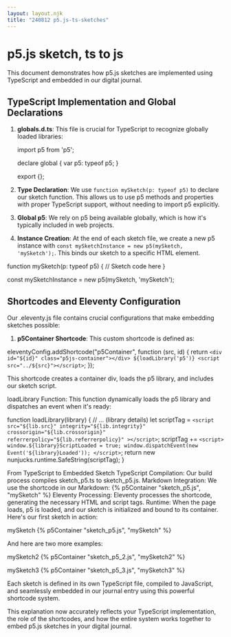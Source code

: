 ```yaml
---
layout: layout.njk
title: "240812 p5.js-ts-sketches"
---
```

# p5.js sketch, ts to js

This document demonstrates how p5.js sketches are implemented using TypeScript and embedded in our digital journal.

## TypeScript Implementation and Global Declarations

1. **globals.d.ts**: This file is crucial for TypeScript to recognize globally loaded libraries:

   
   import p5 from 'p5';

   declare global {
       var p5: typeof p5;
   }

   export {};
   

2. **Type Declaration**: We use `function mySketch(p: typeof p5)` to declare our sketch function. This allows us to use p5 methods and properties with proper TypeScript support, without needing to import p5 explicitly.

3. **Global p5**: We rely on p5 being available globally, which is how it's typically included in web projects.

4. **Instance Creation**: At the end of each sketch file, we create a new p5 instance with `const mySketchInstance = new p5(mySketch, 'mySketch');`. This binds our sketch to a specific HTML element.

function mySketch(p: typeof p5) {
  // Sketch code here
}

const mySketchInstance = new p5(mySketch, 'mySketch');

## Shortcodes and Eleventy Configuration

Our .eleventy.js file contains crucial configurations that make embedding sketches possible:

1. **p5Container Shortcode**: This custom shortcode is defined as:


eleventyConfig.addShortcode("p5Container", function (src, id) {
    return `
      <div id="${id}" class="p5js-container"></div>
      ${loadLibrary('p5')}
      <script src="../${src}"></script>
    `;
});


This shortcode creates a container div, loads the p5 library, and includes our sketch script.

loadLibrary Function: This function dynamically loads the p5 library and dispatches an event when it's ready:


function loadLibrary(library) {
// ... (library details)
let scriptTag = `
    <script
    src="${lib.src}"
    integrity="${lib.integrity}"
    crossorigin="${lib.crossorigin}"
    referrerpolicy="${lib.referrerpolicy}"
    ></script>
`;
scriptTag += `
    <script>
    window.${library}ScriptLoaded = true;
    window.dispatchEvent(new Event('${library}Loaded'));
    </script>
`;
return new nunjucks.runtime.SafeString(scriptTag);
}


From TypeScript to Embedded Sketch
TypeScript Compilation: Our build process compiles sketch_p5.ts to sketch_p5.js.
Markdown Integration: We use the shortcode in our Markdown: {% p5Container "sketch_p5.js", "mySketch" %}
Eleventy Processing: Eleventy processes the shortcode, generating the necessary HTML and script tags.
Runtime: When the page loads, p5 is loaded, and our sketch is initialized and bound to its container.
Here's our first sketch in action:

mySketch {% p5Container "sketch_p5.js", "mySketch" %}

And here are two more examples:

mySketch2 {% p5Container "sketch_p5_2.js", "mySketch2" %}

mySketch3 {% p5Container "sketch_p5_3.js", "mySketch3" %}

Each sketch is defined in its own TypeScript file, compiled to JavaScript, and seamlessly embedded in our journal entry using this powerful shortcode system.


This explanation now accurately reflects your TypeScript implementation, the role of the shortcodes, and how the entire system works together to embed p5.js sketches in your digital journal.